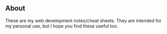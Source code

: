 ## About

These are my web development notes/cheat sheets. They are intended for my personal use, but I hope you find these useful too.
